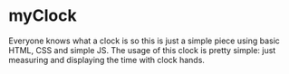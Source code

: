 # myClock
Everyone knows what a clock is so this is just a simple piece using basic HTML, CSS and simple JS. The usage of this clock is pretty simple: just measuring and displaying the time with clock hands.  
